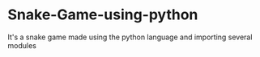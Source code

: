 # Snake-Game-using-python
It's a snake game made using the python language and importing several modules
